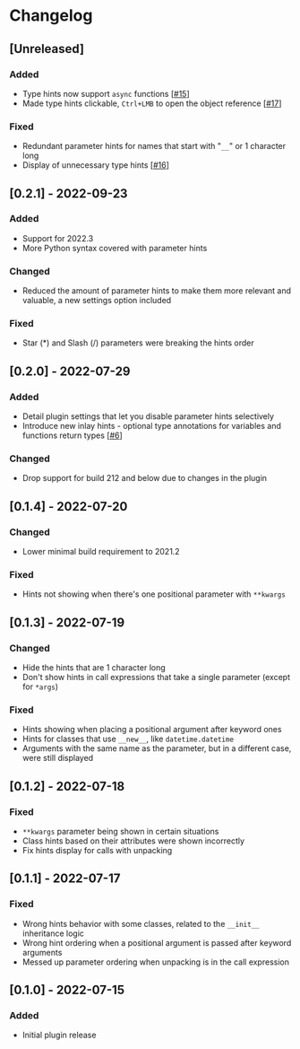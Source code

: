 # Changelog

## [Unreleased]
### Added
- Type hints now support `async` functions [[#15](https://github.com/WhiteMemory99/Intellij-Python-Inlay-Params/pull/15)]
- Made type hints clickable, `Ctrl+LMB` to open the object reference [[#17](https://github.com/WhiteMemory99/Intellij-Python-Inlay-Params/pull/17)]

### Fixed
- Redundant parameter hints for names that start with "`__`" or 1 character long
- Display of unnecessary type hints [[#16](https://github.com/WhiteMemory99/Intellij-Python-Inlay-Params/pull/16)]

## [0.2.1] - 2022-09-23
### Added
- Support for 2022.3
- More Python syntax covered with parameter hints

### Changed
- Reduced the amount of parameter hints to make them more relevant and valuable, a new settings option included

### Fixed
- Star (*) and Slash (/) parameters were breaking the hints order

## [0.2.0] - 2022-07-29
### Added
- Detail plugin settings that let you disable parameter hints selectively
- Introduce new inlay hints - optional type annotations for variables and functions return types [[#6](https://github.com/WhiteMemory99/Intellij-Python-Inlay-Params/pull/6)]

### Changed
- Drop support for build 212 and below due to changes in the plugin

## [0.1.4] - 2022-07-20
### Changed
- Lower minimal build requirement to 2021.2

### Fixed
- Hints not showing when there's one positional parameter with `**kwargs`

## [0.1.3] - 2022-07-19
### Changed
- Hide the hints that are 1 character long
- Don't show hints in call expressions that take a single parameter (except for `*args`)

### Fixed
- Hints showing when placing a positional argument after keyword ones
- Hints for classes that use `__new__`, like `datetime.datetime`
- Arguments with the same name as the parameter, but in a different case, were still displayed

## [0.1.2] - 2022-07-18
### Fixed
- `**kwargs` parameter being shown in certain situations
- Class hints based on their attributes were shown incorrectly
- Fix hints display for calls with unpacking

## [0.1.1] - 2022-07-17
### Fixed
- Wrong hints behavior with some classes, related to the `__init__` inheritance logic
- Wrong hint ordering when a positional argument is passed after keyword arguments
- Messed up parameter ordering when unpacking is in the call expression

## [0.1.0] - 2022-07-15
### Added
- Initial plugin release